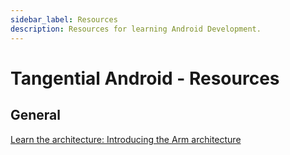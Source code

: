 ```yaml
---
sidebar_label: Resources
description: Resources for learning Android Development.
---
```


# Tangential Android - Resources

## General

[Learn the architecture: Introducing the Arm architecture](https://developer.arm.com/documentation/102404/0200)